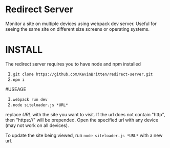 # Redirect Server

Monitor a site on multiple devices using webpack dev server. Useful for seeing the same site on different size screens or operating systems.

# INSTALL

The redirect server requires you to have node and npm installed

1. `git clone https://github.com/KevinBritten/redirect-server.git`
2. `npm i`

#USEAGE

1. `webpack run dev`
2. `node siteloader.js *URL*`

replace *URL* with the site you want to visit. If the url does not contain "http", then "https://" will be prepended.
Open the specified url with any device (may not work on all devices).

To update the site being viewed, run `node siteloader.js *URL*` with a new url.



